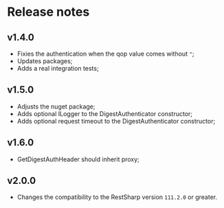 # Release notes

## v1.4.0

- Fixies the authentication when the qop value comes without `"`;
- Updates packages;
- Adds a real integration tests;

## v1.5.0

- Adjusts the nuget package; 
- Adds optional ILogger to the DigestAuthenticator constructor;
- Adds optional request timeout to the DigestAuthenticator constructor;

## v1.6.0

- GetDigestAuthHeader should inherit proxy;

## v2.0.0

- Changes the compatibility to the RestSharp version `111.2.0` or greater. 